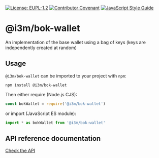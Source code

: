 [![License: EUPL-1.2](https://img.shields.io/badge/license-EUPL--1.2-green.svg)](LICENSE)
[![Contributor Covenant](https://img.shields.io/badge/Contributor%20Covenant-2.1-4baaaa.svg)](CODE_OF_CONDUCT.md)
[![JavaScript Style Guide](https://img.shields.io/badge/code_style-standard-brightgreen.svg)](https://standardjs.com)

# @i3m/bok-wallet

An implementation of the base wallet using a bag of keys (keys are independently created at random)

## Usage

`@i3m/bok-wallet` can be imported to your project with `npm`:

```console
npm install @i3m/bok-wallet
```

Then either require (Node.js CJS):

```javascript
const bokWallet = require('@i3m/bok-wallet')
```

or import (JavaScript ES module):

```javascript
import * as bokWallet from '@i3m/bok-wallet'
```

## API reference documentation

[Check the API](./docs/API.md)
